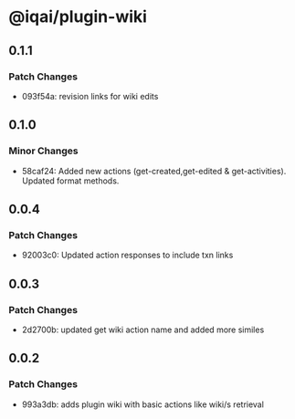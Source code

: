 # @iqai/plugin-wiki

## 0.1.1

### Patch Changes

- 093f54a: revision links for wiki edits

## 0.1.0

### Minor Changes

- 58caf24: Added new actions (get-created,get-edited & get-activities). Updated format methods.

## 0.0.4

### Patch Changes

- 92003c0: Updated action responses to include txn links

## 0.0.3

### Patch Changes

- 2d2700b: updated get wiki action name and added more similes

## 0.0.2

### Patch Changes

- 993a3db: adds plugin wiki with basic actions like wiki/s retrieval
